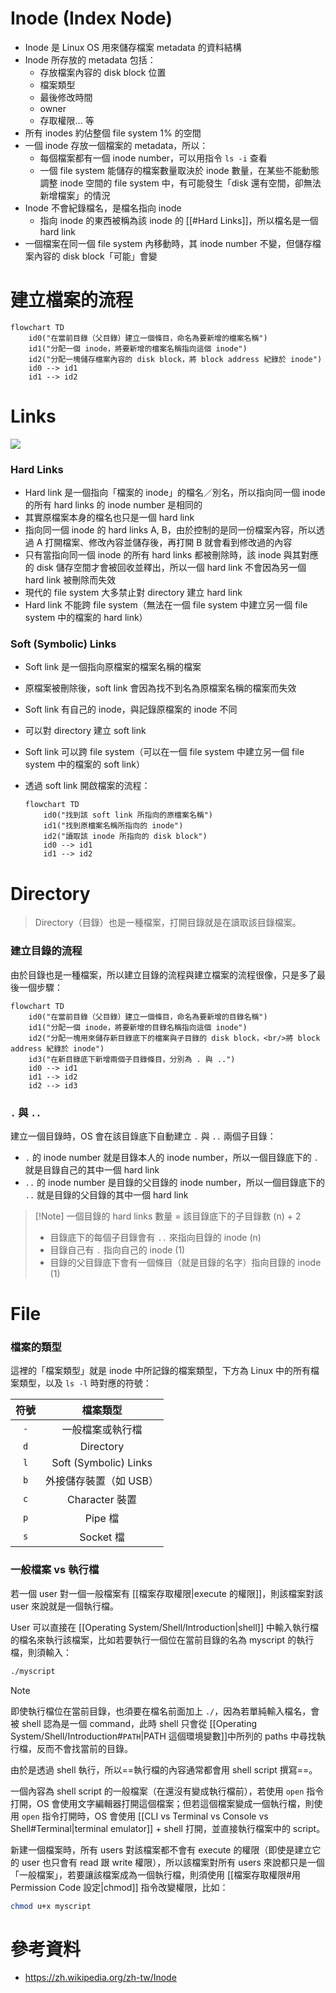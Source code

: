 # Inode (Index Node)

- Inode 是 Linux OS 用來儲存檔案 metadata 的資料結構
- Inode 所存放的 metadata 包括：
    - 存放檔案內容的 disk block 位置
    - 檔案類型
    - 最後修改時間
    - owner
    - 存取權限… 等
- 所有 inodes 約佔整個 file system 1% 的空間
- 一個 inode 存放一個檔案的 metadata，所以：
    - 每個檔案都有一個 inode number，可以用指令 `ls -i` 查看
    - 一個 file system 能儲存的檔案數量取決於 inode 數量，在某些不能動態調整 inode 空間的 file system 中，有可能發生「disk 還有空間，卻無法新增檔案」的情況
- Inode 不會紀錄檔名，是檔名指向 inode
    - 指向 inode 的東西被稱為該 inode 的 [[#Hard Links]]，所以檔名是一個 hard link
- 一個檔案在同一個 file system 內移動時，其 inode number 不變，但儲存檔案內容的 disk block「可能」會變

# 建立檔案的流程

```mermaid
flowchart TD
    id0("在當前目錄（父目錄）建立一個條目，命名為要新增的檔案名稱")
    id1("分配一個 inode，將要新增的檔案名稱指向這個 inode")
    id2("分配一塊儲存檔案內容的 disk block，將 block address 紀錄於 inode")
    id0 --> id1
    id1 --> id2
```

# Links

![](<https://raw.githubusercontent.com/Jamison-Chen/KM-software/master/img/hard-link-and-soft-link.png>)

### Hard Links

- Hard link 是一個指向「檔案的 inode」的檔名／別名，所以指向同一個 inode 的所有 hard links 的 inode number 是相同的
- 其實原檔案本身的檔名也只是一個 hard link
- 指向同一個 inode 的 hard links A, B，由於控制的是同一份檔案內容，所以透過 A 打開檔案、修改內容並儲存後，再打開 B 就會看到修改過的內容
- 只有當指向同一個 inode 的所有 hard links 都被刪除時，該 inode 與其對應的 disk 儲存空間才會被回收並釋出，所以一個 hard link 不會因為另一個 hard link 被刪除而失效
- 現代的 file system 大多禁止對 directory 建立 hard link
- Hard link 不能跨 file system（無法在一個 file system 中建立另一個 file system 中的檔案的 hard link）

### Soft (Symbolic) Links

- Soft link 是一個指向原檔案的檔案名稱的檔案
- 原檔案被刪除後，soft link 會因為找不到名為原檔案名稱的檔案而失效
- Soft link 有自己的 inode，與記錄原檔案的 inode 不同
- 可以對 directory 建立 soft link
- Soft link 可以跨 file system（可以在一個 file system 中建立另一個 file system 中的檔案的 soft link）
- 透過 soft link 開啟檔案的流程：

    ```mermaid
    flowchart TD
        id0("找到該 soft link 所指向的原檔案名稱")
        id1("找到原檔案名稱所指向的 inode")
        id2("讀取該 inode 所指向的 disk block")
        id0 --> id1
        id1 --> id2
    ```

# Directory

>Directory（目錄）也是一種檔案，打開目錄就是在讀取該目錄檔案。

### 建立目錄的流程

由於目錄也是一種檔案，所以建立目錄的流程與建立檔案的流程很像，只是多了最後一個步驟：

```mermaid
flowchart TD
    id0("在當前目錄（父目錄）建立一個條目，命名為要新增的目錄名稱")
    id1("分配一個 inode，將要新增的目錄名稱指向這個 inode")
    id2("分配一塊用來儲存新目錄底下的檔案與子目錄的 disk block，<br/>將 block address 紀錄於 inode")
    id3("在新目錄底下新增兩個子目錄條目，分別為 . 與 ..")
    id0 --> id1
    id1 --> id2
    id2 --> id3
```

### `.` 與 `..`

建立一個目錄時，OS 會在該目錄底下自動建立 `.` 與 `..` 兩個子目錄：

- `.` 的 inode number 就是目錄本人的 inode number，所以一個目錄底下的 `.` 就是目錄自己的其中一個 hard link
- `..` 的 inode number 是目錄的父目錄的 inode number，所以一個目錄底下的 `..` 就是目錄的父目錄的其中一個 hard link

>[!Note] 一個目錄的 hard links 數量 = 該目錄底下的子目錄數 (n) + 2
>- 目錄底下的每個子目錄會有 `..` 來指向目錄的 inode (n)
>- 目錄自己有 `.` 指向自己的 inode (1)
>- 目錄的父目錄底下會有一個條目（就是目錄的名字）指向目錄的 inode (1)

# File

### 檔案的類型

這裡的「檔案類型」就是 inode 中所記錄的檔案類型，下方為 Linux 中的所有檔案類型，以及 `ls -l` 時對應的符號：

|符號|檔案類型|
|:-:|:-:|
|`-`|一般檔案或執行檔|
|`d`|Directory|
|`l`|Soft (Symbolic) Links|
|`b`|外接儲存裝置（如 USB）|
|`c`|Character 裝置|
|`p`|Pipe 檔|
|`s`|Socket 檔|

### 一般檔案 vs 執行檔

若一個 user 對一個一般檔案有 [[檔案存取權限|execute 的權限]]，則該檔案對該 user 來說就是一個執行檔。

User 可以直接在 [[Operating System/Shell/Introduction|shell]] 中輸入執行檔的檔名來執行該檔案，比如若要執行一個位在當前目錄的名為 myscript 的執行檔，則須輸入：

```bash
./myscript
```

>[!Note]
>即使執行檔位在當前目錄，也須要在檔名前面加上 `./`，因為若單純輸入檔名，會被 shell 認為是一個 command，此時 shell 只會從 [[Operating System/Shell/Introduction#`PATH`|PATH 這個環境變數]]中所列的 paths 中尋找執行檔，反而不會找當前的目錄。

由於是透過 shell 執行，所以==執行檔的內容通常都會用 shell script 撰寫==。

一個內容為 shell script 的一般檔案（在還沒有變成執行檔前），若使用 `open` 指令打開，OS 會使用文字編輯器打開這個檔案；但若這個檔案變成一個執行檔，則使用 `open` 指令打開時，OS 會使用 [[CLI vs Terminal vs Console vs Shell#Terminal|terminal emulator]] + shell 打開，並直接執行檔案中的 script。

新建一個檔案時，所有 users 對該檔案都不會有 execute 的權限（即使是建立它的 user 也只會有 read 跟 write 權限），所以該檔案對所有 users 來說都只是一個「一般檔案」，若要讓該檔案成為一個執行檔，則須使用 [[檔案存取權限#用 Permission Code 設定|chmod]] 指令改變權限，比如：

```bash
chmod u+x myscript
```
# 參考資料

- <https://zh.wikipedia.org/zh-tw/Inode>
